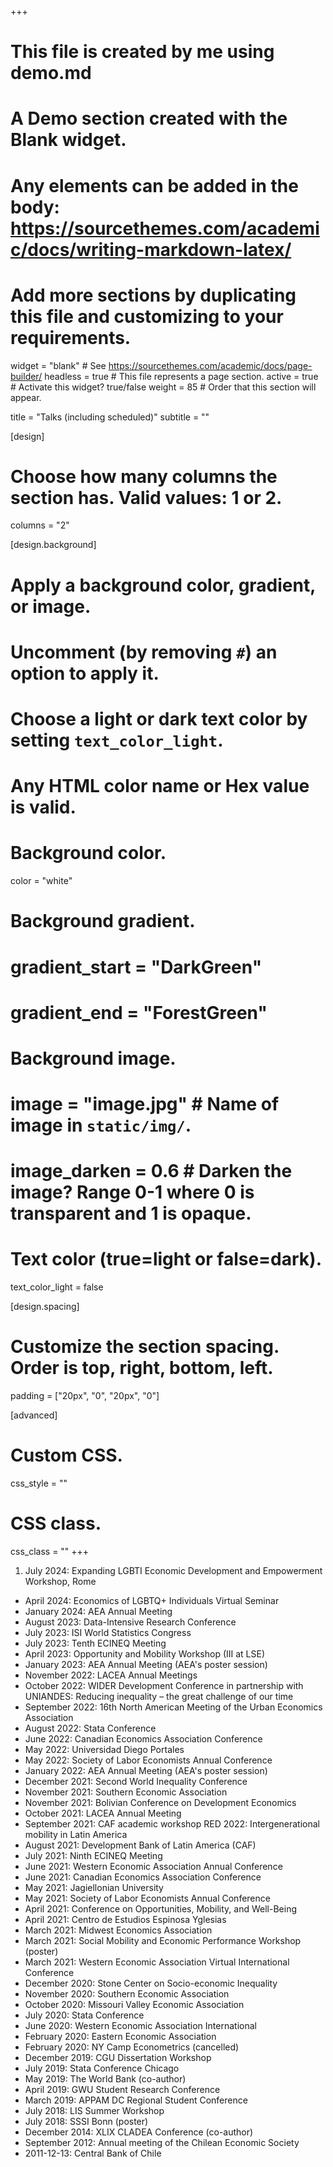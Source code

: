 +++
# This file is created by me using demo.md
# A Demo section created with the Blank widget.
# Any elements can be added in the body: https://sourcethemes.com/academic/docs/writing-markdown-latex/
# Add more sections by duplicating this file and customizing to your requirements.

widget = "blank"  # See https://sourcethemes.com/academic/docs/page-builder/
headless = true  # This file represents a page section.
active = true  # Activate this widget? true/false
weight = 85  # Order that this section will appear.

title = "Talks (including scheduled)"
subtitle = ""

[design]
  # Choose how many columns the section has. Valid values: 1 or 2.
  columns = "2"

[design.background]
  # Apply a background color, gradient, or image.
  #   Uncomment (by removing `#`) an option to apply it.
  #   Choose a light or dark text color by setting `text_color_light`.
  #   Any HTML color name or Hex value is valid.

  # Background color.
 color = "white"
  
  # Background gradient.
#  gradient_start = "DarkGreen"
#  gradient_end = "ForestGreen"
  
  # Background image.
  # image = "image.jpg"  # Name of image in `static/img/`.
  # image_darken = 0.6  # Darken the image? Range 0-1 where 0 is transparent and 1 is opaque.

  # Text color (true=light or false=dark).
  text_color_light = false

[design.spacing]
  # Customize the section spacing. Order is top, right, bottom, left.
  padding = ["20px", "0", "20px", "0"]

[advanced]
 # Custom CSS. 
 css_style = ""
 
 # CSS class.
 css_class = ""
+++

1. July 2024: Expanding LGBTI Economic Development and Empowerment Workshop, Rome
+ April 2024: Economics of LGBTQ+ Individuals Virtual Seminar
+ January 2024: AEA Annual Meeting 
+ August 2023: Data-Intensive Research Conference
+ July 2023: ISI World Statistics Congress 
+ July 2023: Tenth ECINEQ Meeting
+ April 2023: Opportunity and Mobility Workshop (III at LSE)
+ January 2023: AEA Annual Meeting (AEA's poster session)
+ November 2022: LACEA Annual Meetings
+ October 2022: WIDER Development Conference in partnership with UNIANDES: Reducing inequality – the great challenge of our time
+ September 2022: 16th North American Meeting of the Urban Economics Association
+ August 2022: Stata Conference 
+ June 2022: Canadian Economics Association Conference
+ May 2022: Universidad Diego Portales
+ May 2022: Society of Labor Economists Annual Conference
+ January 2022: AEA Annual Meeting (AEA's poster session)
+ December 2021: Second World Inequality Conference
+ November 2021: Southern Economic Association
+ November 2021: Bolivian Conference on Development Economics 
+ October 2021: LACEA Annual Meeting
+ September 2021: CAF academic workshop RED 2022: Intergenerational mobility in Latin America 
+ August 2021: Development Bank of Latin America (CAF)
+ July 2021: Ninth ECINEQ Meeting
+ June 2021: Western Economic Association Annual Conference
+ June 2021: Canadian Economics Association Conference 
+ May 2021: Jagiellonian University
+ May 2021: Society of Labor Economists Annual Conference
+ April 2021: Conference on Opportunities, Mobility, and Well-Being
+ April 2021: Centro de Estudios Espinosa Yglesias
+ March 2021: Midwest Economics Association
+ March 2021: Social Mobility and Economic Performance Workshop (poster) 
+ March 2021: Western Economic Association Virtual International Conference
+ December 2020: Stone Center on Socio-economic Inequality
+ November 2020: Southern Economic Association
+ October 2020: Missouri Valley Economic Association
+ July 2020: Stata Conference
+ June 2020: Western Economic Association International
+ February 2020: Eastern Economic Association
+ February 2020: NY Camp Econometrics (cancelled)
+ December 2019: CGU Dissertation Workshop
+ July 2019: Stata Conference Chicago
+ May 2019: The World Bank (co-author)
+ April 2019: GWU Student Research Conference
+ March 2019: APPAM DC Regional Student Conference
+ July 2018: LIS Summer Workshop
+ July 2018: SSSI Bonn (poster)
+ December 2014: XLIX CLADEA Conference (co-author)
+ September 2012: Annual meeting of the Chilean Economic Society
+ 2011-12-13: Central Bank of Chile
